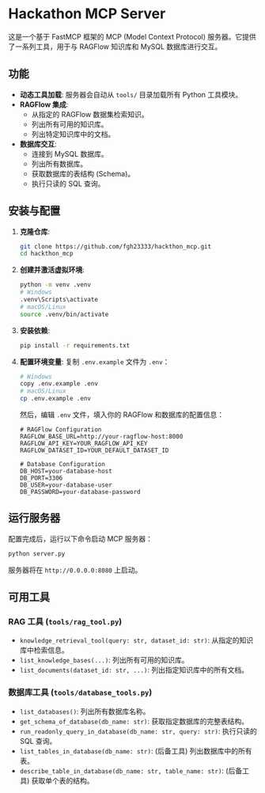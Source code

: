 # Hackathon MCP Server

这是一个基于 FastMCP 框架的 MCP (Model Context Protocol) 服务器。它提供了一系列工具，用于与 RAGFlow 知识库和 MySQL 数据库进行交互。

## 功能

- **动态工具加载**: 服务器会自动从 `tools/` 目录加载所有 Python 工具模块。
- **RAGFlow 集成**:
    - 从指定的 RAGFlow 数据集检索知识。
    - 列出所有可用的知识库。
    - 列出特定知识库中的文档。
- **数据库交互**:
    - 连接到 MySQL 数据库。
    - 列出所有数据库。
    - 获取数据库的表结构 (Schema)。
    - 执行只读的 SQL 查询。

## 安装与配置

1.  **克隆仓库**:
    ```bash
    git clone https://github.com/fgh23333/hackthon_mcp.git
    cd hackthon_mcp
    ```

2.  **创建并激活虚拟环境**:
    ```bash
    python -m venv .venv
    # Windows
    .venv\Scripts\activate
    # macOS/Linux
    source .venv/bin/activate
    ```

3.  **安装依赖**:
    ```bash
    pip install -r requirements.txt
    ```

4.  **配置环境变量**:
    复制 `.env.example` 文件为 `.env`：
    ```bash
    # Windows
    copy .env.example .env
    # macOS/Linux
    cp .env.example .env
    ```
    然后，编辑 `.env` 文件，填入你的 RAGFlow 和数据库的配置信息：
    ```env
    # RAGFlow Configuration
    RAGFLOW_BASE_URL=http://your-ragflow-host:8000
    RAGFLOW_API_KEY=YOUR_RAGFLOW_API_KEY
    RAGFLOW_DATASET_ID=YOUR_DEFAULT_DATASET_ID

    # Database Configuration
    DB_HOST=your-database-host
    DB_PORT=3306
    DB_USER=your-database-user
    DB_PASSWORD=your-database-password
    ```

## 运行服务器

配置完成后，运行以下命令启动 MCP 服务器：

```bash
python server.py
```

服务器将在 `http://0.0.0.0:8080` 上启动。

## 可用工具

### RAG 工具 (`tools/rag_tool.py`)

- `knowledge_retrieval_tool(query: str, dataset_id: str)`: 从指定的知识库中检索信息。
- `list_knowledge_bases(...)`: 列出所有可用的知识库。
- `list_documents(dataset_id: str, ...)`: 列出指定知识库中的所有文档。

### 数据库工具 (`tools/database_tools.py`)

- `list_databases()`: 列出所有数据库名称。
- `get_schema_of_database(db_name: str)`: 获取指定数据库的完整表结构。
- `run_readonly_query_in_database(db_name: str, query: str)`: 执行只读的 SQL 查询。
- `list_tables_in_database(db_name: str)`: (后备工具) 列出数据库中的所有表。
- `describe_table_in_database(db_name: str, table_name: str)`: (后备工具) 获取单个表的结构。
